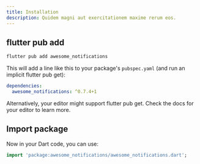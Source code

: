 ```yaml
---
title: Installation
description: Quidem magni aut exercitationem maxime rerum eos.
---
```


## flutter pub add

```dart
flutter pub add awesome_notifications
```

This will add a line like this to your package's `pubspec.yaml` (and run an implicit flutter pub get):

```yaml
dependencies:
  awesome_notifications: ^0.7.4+1
```

Alternatively, your editor might support flutter pub get. Check the docs for your editor to learn more.

## Import package

Now in your Dart code, you can use:

```dart
import 'package:awesome_notifications/awesome_notifications.dart';
```
